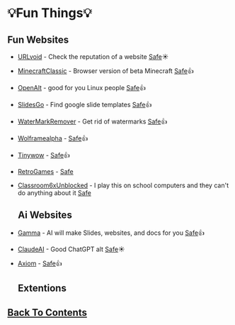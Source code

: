 # 💡Fun Things💡

## Fun Websites
- [URLvoid](https://www.urlvoid.com/) - Check the reputation of a website [Safe](https://www.urlvoid.com/scan/urlvoid.com/)☀️
- [MinecraftClassic](https://classic.minecraft.net/) - Browser version of beta Minecraft [Safe](https://www.urlvoid.com/scan/classic.minecraft.net/)👍
- [OpenAlt](https://www.opensourcealternative.to/) - good for you Linux people [Safe](https://www.urlvoid.com/scan/opensourcealternative.to/)👍
- [SlidesGo](https://slidesgo.com/) - Find google slide templates [Safe](https://www.urlvoid.com/scan/slidesgo.com/)👍
- [WaterMarkRemover](https://www.watermarkremover.io/) - Get rid of watermarks [Safe](https://www.urlvoid.com/scan/watermarkremover.io/)👍
- [Wolframealpha](https://www.wolframalpha.com/) - [Safe](https://www.urlvoid.com/scan/wolframalpha.com/)👍
- [Tinywow](https://tinywow.com/) - [Safe](https://www.urlvoid.com/scan/tinywow.com/)👍
- [RetroGames](https://www.retrogames.cc/) - [Safe](https://www.urlvoid.com/scan/retrogames.cc/)
- [Classroom6xUnblocked](https://sites.google.com/site/classroom6x/unblockedgames?authuser=0) - I play this on school computers and they can't do anything about it [Safe](https://www.urlvoid.com/scan/sites.google.com/) 

  ## Ai Websites
- [Gamma](https://gamma.app/) - AI will make Slides, websites, and docs for you [Safe](https://www.urlvoid.com/scan/gamma.app/)👍
- [ClaudeAI](https://claude.ai/) - Good ChatGPT alt [Safe](https://www.urlvoid.com/scan/claude.ai/)☀️
- [Axiom](https://axiom.ai/automate/web) - [Safe](https://www.urlvoid.com/scan/axiom.ai/)👍

  ## Extentions

## [Back To Contents](https://github.com/FreeCheatSheet/FreeCheatSheetGuide/blob/main/README.md#contents)
